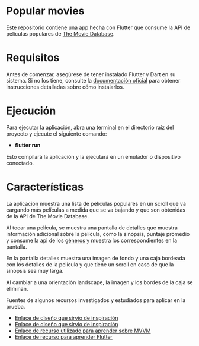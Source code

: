 # Popular movies

Este repositorio contiene una app hecha con Flutter que consume la API de películas populares de [The Movie Database](https://developers.themoviedb.org/3/movies/get-popular-movies.).

# Requisitos
Antes de comenzar, asegúrese de tener instalado Flutter y Dart en su sistema. Si no los tiene, consulte la [documentación oficial](https://docs.flutter.dev/get-started/install) para obtener instrucciones detalladas sobre cómo instalarlos.

# Ejecución
Para ejecutar la aplicación, abra una terminal en el directorio raíz del proyecto y ejecute el siguiente comando:

- **flutter run**

Esto compilará la aplicación y la ejecutará en un emulador o dispositivo conectado.

# Características
La aplicación muestra una lista de películas populares en un scroll que va cargando más películas a medida que se va bajando y que son obtenidas de la API de The Movie Database.

Al tocar una película, se muestra una pantalla de detalles que muestra información adicional sobre la película, como la sinopsis, puntaje promedio y consume la api de los [géneros](https://developers.themoviedb.org/3/genres/get-movie-list) y muestra los correspondientes en la pantalla.

En la pantalla detalles muestra una imagen de fondo y una caja bordeada con los detalles de la película y que tiene un scroll en caso de que la sinopsis sea muy larga.

Al cambiar a una orientación landscape, la imagen y los bordes de la caja se eliminan.

Fuentes de algunos recursos investigados y estudiados para aplicar en la prueba. 
- [Enlace de diseño que sirvio de inspiración](https://stripo.email/en/demo/?template=1141455&project=386966&guid=72c248b1-b891-4a2e-820b-879e4f3db2a8)
- [Enlace de diseño que sirvio de inspiración](https://dribbble.com/shots/7365479-Movies-App)
- [Enlace de recurso utilizado para aprender sobre MVVM](https://www.youtube.com/watch?v=W1e7d3cvnRo&t=2s)
- [Enlace de recurso para aprender Flutter](https://www.udemy.com/course/flutter-ios-android-fernando-herrera/learn/lecture/18737232#content)

